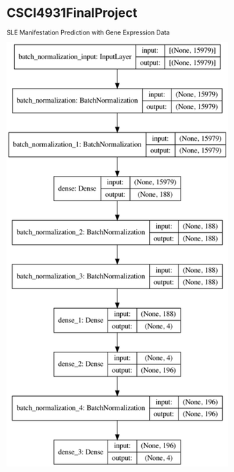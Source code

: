 # CSCI4931FinalProject
SLE Manifestation Prediction with Gene Expression Data

![Final Model](./Assets/model.png)